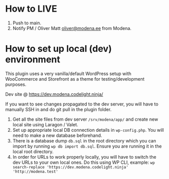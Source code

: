 # How to LIVE

1. Push to main.
2. Notify PM / Oliver Matt <oliver@modena.ee> from Modena.

# How to set up local (dev) environment

This plugin uses a very vanilla/default WordPress setup with WooCommerce and Storefront as a theme for
testing/development purposes.


Dev site @ https://dev.modena.codelight.ninja/

If you want to see changes propagated to the dev server, you will have to manually SSH in and do git pull in the plugin folder.

1. Get all the site files from dev server `/srv/modena/app/` and create new local site using Laragon / Valet.
2. Set up appropriate local DB connection details in `wp-config.php`. You will need to make a new database beforehand.
3. There is a database dump `db.sql` in the root directory which you can import by running `wp db import db.sql`. Ensure
   you are running it in the local root directory.
4. In order for URLs to work properly locally, you will have to switch the dev URLs to your own local ones. Do this
   using WP CLI, example: `wp search-replace 'https://dev.modena.codelight.ninja' 'http://modena.test'`